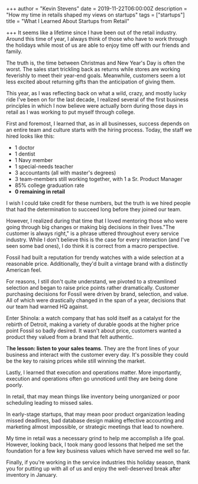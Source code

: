 +++
author = "Kevin Stevens"
date = 2019-11-22T06:00:00Z
description = "How my time in retails shaped my views on startups"
tags = ["startups"]
title = "What I Learned About Startups from Retail"

+++
It seems like a lifetime since I have been out of the retail industry. Around this time of year, I always think of those who have to work through the holidays while most of us are able to enjoy time off with our friends and family.

The truth is, the time between Christmas and New Year's Day is often the worst. The sales start trickling back as returns while stores are working feverishly to meet their year-end goals. Meanwhile, customers seem a lot less excited about returning gifts than the anticipation of giving them.

This year, as I was reflecting back on what a wild, crazy, and mostly lucky ride I've been on for the last decade, I realized several of the first business principles in which I now believe were actually born during those days in retail as I was working to put myself through college.

First and foremost, I learned that, as in all businesses, success depends on an entire team and culture starts with the hiring process. Today, the staff we hired looks like this:

* 1 doctor
* 1 dentist
* 1 Navy member
* 1 special-needs teacher
* 3 accountants (all with master's degrees)
* 3 team-members still working together, with 1 a Sr. Product Manager
* 85% college graduation rate
* **0 remaining in retail**

I wish I could take credit for these numbers, but the truth is we hired people that had the determination to succeed long before they joined our team. 

However, I realized during that time that I loved mentoring those who were going through big changes or making big decisions in their lives."The customer is always right," is a phrase uttered throughout every service industry. While I don't believe this is the case for every interaction (and I've seen some bad ones), I do think it is correct from a macro perspective.

Fossil had built a reputation for trendy watches with a wide selection at a reasonable price. Additionally, they'd built a vintage brand with a distinctly American feel.

For reasons, I still don't quite understand, we pivoted to a streamlined selection and began to raise price points rather dramatically. Customer purchasing decisions for Fossil were driven by brand, selection, and value. All of which were drastically changed in the span of a year, decisions that our team had warned HQ against.

Enter Shinola: a watch company that has sold itself as a catalyst for the rebirth of Detroit, making a variety of durable goods at the higher price point Fossil so badly desired. It wasn't about price, customers wanted a product they valued from a brand that felt authentic.

T**he lesson: listen to your sales teams**. They are the front lines of your business and interact with the customer every day. It's possible they could be the key to raising prices while still winning the market.

Lastly, I learned that execution and operations matter. More importantly, execution and operations often go unnoticed until they are being done poorly.

In retail, that may mean things like inventory being unorganized or poor scheduling leading to missed sales.

In early-stage startups, that may mean poor product organization leading missed deadlines, bad database design making effective accounting and marketing almost impossible, or strategic meetings that lead to nowhere.

My time in retail was a necessary grind to help me accomplish a life goal. However, looking back, I took many good lessons that helped me set the foundation for a few key business values which have served me well so far.

Finally, if you're working in the service industries this holiday season, thank you for putting up with all of us and enjoy the well-deserved break after inventory in January.